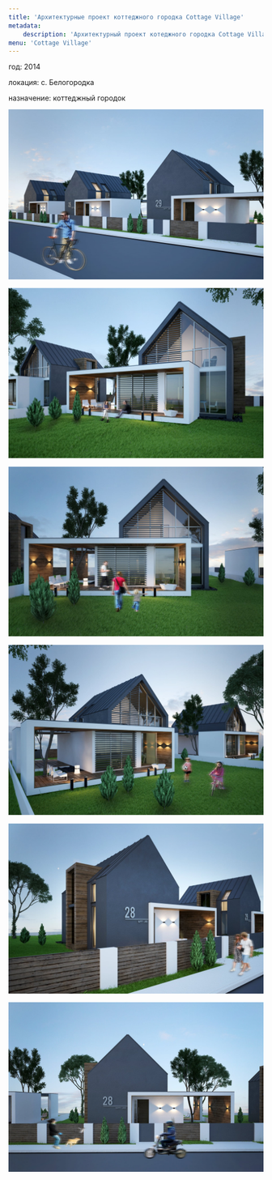 ```yaml
---
title: 'Архитектурные проект коттеджного городка Cottage Village'
metadata:
    description: 'Архитектурный проект котеджного городка Cottage Village под Киевом.'
menu: 'Cottage Village'
---
```


<div class="project-description">
<p>год: 2014</p>
<p>локация: с. Белогородка</p>
<p>назначение: коттеджный городок</p>
</div>

<div class="clearfix"></div>
<div id="project-images" class="owl-carousel owl-theme" markdown="1">

![](Finique_Cottage_Village_1.jpg)
    
![](Finique_Cottage_Village_2.jpg)
    
![](Finique_Cottage_Village_3.jpg)
    
![](Finique_Cottage_Village_4.jpg)
    
![](Finique_Cottage_Village_5.jpg)
    
![](Finique_Cottage_Village_6.jpg)

</div>